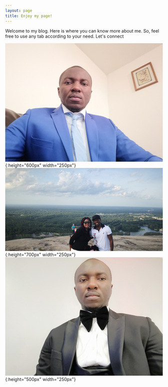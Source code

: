 ```yaml
---
layout: page
title: Enjoy my page!
---
```


Welcome to my blog. 
Here is where you can know more about me. So, feel free to use any tab according to your need.
Let's connect


![My image Name](/assets/css/IMG_20190512_231134.jpg){:height="600px" width="250px"}
![My image Name](/assets/css/IMG_20190622_192640.jpg){:height="700px" width="250px"}
![My image Name](/assets/css/IMG_20191228_194915.jpg){:height="500px" width="250px"}

